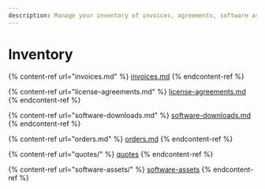 ```yaml
---
description: Manage your inventory of invoices, agreements, software assets, and more.
---
```


# Inventory

{% content-ref url="invoices.md" %}
[invoices.md](invoices.md)
{% endcontent-ref %}

{% content-ref url="license-agreements.md" %}
[license-agreements.md](license-agreements.md)
{% endcontent-ref %}

{% content-ref url="software-downloads.md" %}
[software-downloads.md](software-downloads.md)
{% endcontent-ref %}

{% content-ref url="orders.md" %}
[orders.md](orders.md)
{% endcontent-ref %}

{% content-ref url="quotes/" %}
[quotes](quotes/)
{% endcontent-ref %}

{% content-ref url="software-assets/" %}
[software-assets](software-assets/)
{% endcontent-ref %}
